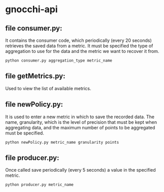 # gnocchi-api

## file consumer.py:
It contains the consumer code, which periodically (every 20 seconds) retrieves the saved data from a metric.
It must be specified the type of aggregation to use for the data and the metric we want to recover it from.
```
python consumer.py aggregation_type metric_name
```
## file getMetrics.py:
Used to view the list of available metrics.

## file newPolicy.py:
It is used to enter a new metric in which to save the recorded data. The name, granularity, which is the level of precision that must be kept when aggregating data, and the maximum number of points to be aggregated must be specified.
```
python newPolicy.py metric_name granularity points
```
## file producer.py:
Once called save periodically (every 5 seconds) a value in the specified metric.
```
python producer.py metric_name 
```
